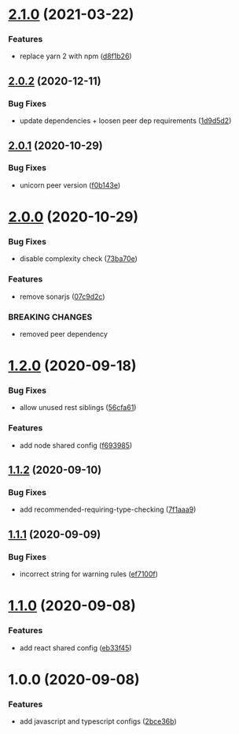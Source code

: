 # [2.1.0](https://github.com/myrovh/eslint-config-bigbrain/compare/v2.0.2...v2.1.0) (2021-03-22)


### Features

* replace yarn 2 with npm ([d8f1b26](https://github.com/myrovh/eslint-config-bigbrain/commit/d8f1b26a27d0e3daeb992e5a7efd7b3511c4f0bc))

## [2.0.2](https://github.com/myrovh/eslint-config-bigbrain/compare/v2.0.1...v2.0.2) (2020-12-11)


### Bug Fixes

* update dependencies + loosen peer dep requirements ([1d9d5d2](https://github.com/myrovh/eslint-config-bigbrain/commit/1d9d5d294e064ebf4a3bb02ef3da4a673efe60ae))

## [2.0.1](https://github.com/myrovh/eslint-config-bigbrain/compare/v2.0.0...v2.0.1) (2020-10-29)


### Bug Fixes

* unicorn peer version ([f0b143e](https://github.com/myrovh/eslint-config-bigbrain/commit/f0b143e46000e9d7ad6ec609141d7b3a7481813d))

# [2.0.0](https://github.com/myrovh/eslint-config-bigbrain/compare/v1.2.0...v2.0.0) (2020-10-29)


### Bug Fixes

* disable complexity check ([73ba70e](https://github.com/myrovh/eslint-config-bigbrain/commit/73ba70e1c053b29e6a2ccb215fd6562c7d2bff79))


### Features

* remove sonarjs ([07c9d2c](https://github.com/myrovh/eslint-config-bigbrain/commit/07c9d2ca980c9b439f287a93dc77fa2a695ab8bf))


### BREAKING CHANGES

* removed peer dependency

# [1.2.0](https://github.com/myrovh/eslint-config-bigbrain/compare/v1.1.2...v1.2.0) (2020-09-18)


### Bug Fixes

* allow unused rest siblings ([56cfa61](https://github.com/myrovh/eslint-config-bigbrain/commit/56cfa611e441805131d2bc60230200a6a37a405a))


### Features

* add node shared config ([f693985](https://github.com/myrovh/eslint-config-bigbrain/commit/f6939854bd9d85451ce59425e08e7f39dbb96686))

## [1.1.2](https://github.com/myrovh/eslint-config-bigbrain/compare/v1.1.1...v1.1.2) (2020-09-10)


### Bug Fixes

* add recommended-requiring-type-checking ([7f1aaa9](https://github.com/myrovh/eslint-config-bigbrain/commit/7f1aaa928d17241b465534b7ccbd3d080bf3f3c2))

## [1.1.1](https://github.com/myrovh/eslint-config-bigbrain/compare/v1.1.0...v1.1.1) (2020-09-09)


### Bug Fixes

* incorrect string for warning rules ([ef7100f](https://github.com/myrovh/eslint-config-bigbrain/commit/ef7100fdb80e58da0c3fbefabb26f35ba959f1cf))

# [1.1.0](https://github.com/myrovh/eslint-config-bigbrain/compare/v1.0.0...v1.1.0) (2020-09-08)


### Features

* add react shared config ([eb33f45](https://github.com/myrovh/eslint-config-bigbrain/commit/eb33f45fc69965310aae6a92911051ed8f6e23f9))

# 1.0.0 (2020-09-08)


### Features

* add javascript and typescript configs ([2bce36b](https://github.com/myrovh/eslint-config-bigbrain/commit/2bce36bc2d8e4be6ae87a8a8f5ffeb9f03e0642e))
